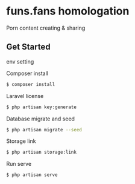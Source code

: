 # funs.fans homologation
Porn content creating & sharing
 
## Get Started
env setting

Composer install
```sh
$ composer install
```

Laravel license
```sh
$ php artisan key:generate
```

Database migrate and seed
```sh
$ php artisan migrate --seed
```

Storage link
```sh
$ php artisan storage:link
```

Run serve
```sh
$ php artisan serve
```
